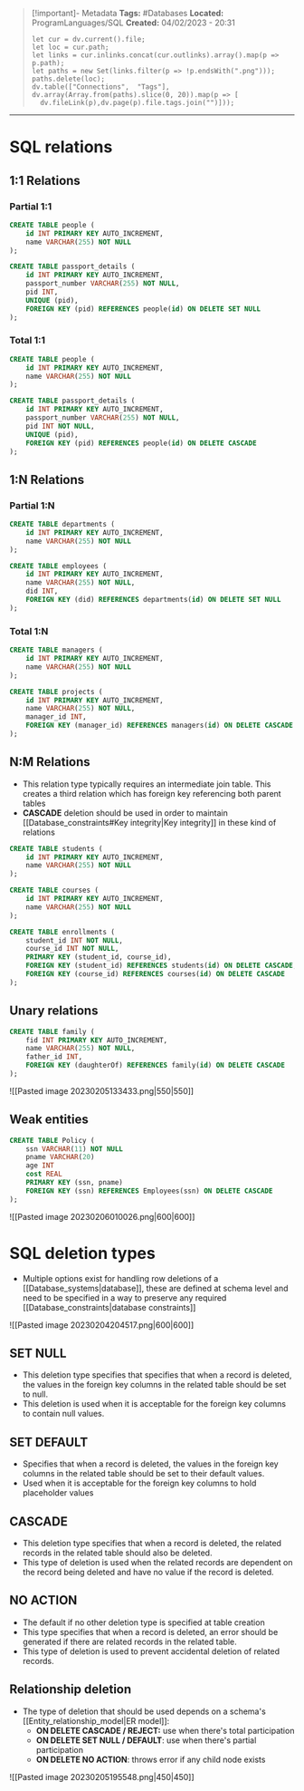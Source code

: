> [!important]- Metadata
> **Tags:** #Databases 
> **Located:** ProgramLanguages/SQL
> **Created:** 04/02/2023 - 20:31
> ```dataviewjs
>let cur = dv.current().file;
>let loc = cur.path;
>let links = cur.inlinks.concat(cur.outlinks).array().map(p => p.path);
>let paths = new Set(links.filter(p => !p.endsWith(".png")));
>paths.delete(loc);
>dv.table(["Connections",  "Tags"], dv.array(Array.from(paths).slice(0, 20)).map(p => [
>   dv.fileLink(p),dv.page(p).file.tags.join("")]));
> ```

___
# SQL relations
## 1:1 Relations
### Partial 1:1
```sql
CREATE TABLE people (
    id INT PRIMARY KEY AUTO_INCREMENT,
    name VARCHAR(255) NOT NULL
);

CREATE TABLE passport_details (
    id INT PRIMARY KEY AUTO_INCREMENT,
    passport_number VARCHAR(255) NOT NULL,
    pid INT,
    UNIQUE (pid),
    FOREIGN KEY (pid) REFERENCES people(id) ON DELETE SET NULL
);
```


### Total 1:1
```sql
CREATE TABLE people (
    id INT PRIMARY KEY AUTO_INCREMENT,
    name VARCHAR(255) NOT NULL
);

CREATE TABLE passport_details (
    id INT PRIMARY KEY AUTO_INCREMENT,
    passport_number VARCHAR(255) NOT NULL,
    pid INT NOT NULL,
    UNIQUE (pid),
    FOREIGN KEY (pid) REFERENCES people(id) ON DELETE CASCADE
);
```

## 1:N Relations
### Partial 1:N
```sql
CREATE TABLE departments (
    id INT PRIMARY KEY AUTO_INCREMENT,
    name VARCHAR(255) NOT NULL
);

CREATE TABLE employees (
    id INT PRIMARY KEY AUTO_INCREMENT,
    name VARCHAR(255) NOT NULL,
    did INT,
    FOREIGN KEY (did) REFERENCES departments(id) ON DELETE SET NULL
);
```
### Total 1:N

```sql
CREATE TABLE managers (
    id INT PRIMARY KEY AUTO_INCREMENT,
    name VARCHAR(255) NOT NULL
);

CREATE TABLE projects (
    id INT PRIMARY KEY AUTO_INCREMENT,
    name VARCHAR(255) NOT NULL,
    manager_id INT,
    FOREIGN KEY (manager_id) REFERENCES managers(id) ON DELETE CASCADE
);
```

## N:M Relations
- This relation type typically requires an intermediate join table. This creates a third relation which has foreign key referencing both parent tables 
- **CASCADE** deletion should be used in order to maintain [[Database_constraints#Key integrity|Key integrity]] in these kind of relations
```sql
CREATE TABLE students (
    id INT PRIMARY KEY AUTO_INCREMENT,
    name VARCHAR(255) NOT NULL
);

CREATE TABLE courses (
    id INT PRIMARY KEY AUTO_INCREMENT,
    name VARCHAR(255) NOT NULL
);

CREATE TABLE enrollments (
    student_id INT NOT NULL,
    course_id INT NOT NULL,
    PRIMARY KEY (student_id, course_id),
    FOREIGN KEY (student_id) REFERENCES students(id) ON DELETE CASCADE,
    FOREIGN KEY (course_id) REFERENCES courses(id) ON DELETE CASCADE
);
```
## Unary relations

```sql
CREATE TABLE family (
    fid INT PRIMARY KEY AUTO_INCREMENT,
    name VARCHAR(255) NOT NULL,
    father_id INT,
    FOREIGN KEY (daughterOf) REFERENCES family(id) ON DELETE CASCADE
);
```

![[Pasted image 20230205133433.png|550|550]]

## Weak entities
```sql
CREATE TABLE Policy (
    ssn VARCHAR(11) NOT NULL
    pname VARCHAR(20)
    age INT 
    cost REAL 
    PRIMARY KEY (ssn, pname)
    FOREIGN KEY (ssn) REFERENCES Employees(ssn) ON DELETE CASCADE  
);
```

![[Pasted image 20230206010026.png|600|600]]

# SQL deletion types
- Multiple options exist for handling row deletions of a [[Database_systems|database]], these are defined at schema level and need to be specified in a way to preserve any required [[Database_constraints|database constraints]] 

![[Pasted image 20230204204517.png|600|600]]

## SET NULL
- This deletion type specifies that specifies that when a record is deleted, the values in the foreign key columns in the related table should be set to null. 
- This deletion is used when it is acceptable for the foreign key columns to contain null values.

## SET DEFAULT
- Specifies that when a record is deleted, the values in the foreign key columns in the related table should be set to their default values.
- Used when it is acceptable for the foreign key columns to hold placeholder values

## CASCADE
- This deletion type specifies that when a record is deleted, the related records in the related table should also be deleted.
- This type of deletion is used when the related records are dependent on the record being deleted and have no value if the record is deleted.

## NO ACTION
- The default if no other deletion type is specified at table creation
- This type specifies that when a record is deleted, an error should be generated if there are related records in the related table. 
- This type of deletion is used to prevent accidental deletion of related records.

## Relationship deletion
- The type of deletion that should be used depends on a schema's [[Entity_relationship_model|ER model]]:
	- **ON DELETE CASCADE / REJECT:** use when there's total participation
	- **ON DELETE SET NULL / DEFAULT**: use when there's partial participation
	- **ON DELETE NO ACTION**: throws error if any child node exists 

![[Pasted image 20230205195548.png|450|450]]

